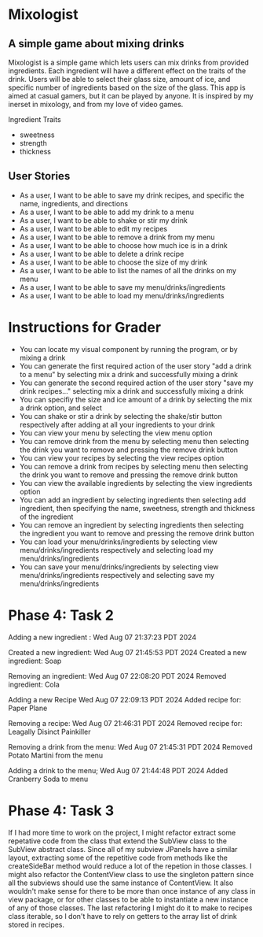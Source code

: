 # Mixologist

## A simple game about mixing drinks

Mixologist is a simple game which lets users can mix drinks from provided ingredients. Each ingredient will have a different effect on the traits of the drink. Users will be able to select their glass size, amount of ice, and specific number of ingredients based on the size of the glass. This app is aimed at casual gamers, but it can be played by anyone. It is inspired by my inerset in mixology, and from my love of video games.

Ingredient Traits
- sweetness
- strength
- thickness

## User Stories
- As a user, I want to be able to save my drink recipes, and specific the name, ingredients, and directions
- As a user, I want to be able to add my drink to a menu
- As a user, I want to be able to shake or stir my drink
- As a user, I want to be able to edit my recipes
- As a user, I want to be able to remove a drink from my menu
- As a user, I want to be able to choose how much ice is in a drink
- As a user, I want to be able to delete a drink recipe
- As a user, I want to be able to choose the size of my drink
- As a user, I want to be able to list the names of all the drinks on my menu
- As a user, I want to be able to save my menu/drinks/ingredients
- As a user, I want to be able to load my menu/drinks/ingredients

# Instructions for Grader
- You can locate my visual component by running the program, or by mixing a drink
- You can generate the first required action of the user story "add a drink to a menu" by selecting mix a drink and successfully mixing a drink
- You can generate the second required action of the user story "save my drink recipes..." selecting mix a drink and successfully mixing a drink
- You can specifiy the size and ice amount of a drink by selecting the mix a drink option, and select
- You can shake or stir a drink by selecting the shake/stir button respectively after adding at all your ingredients to your drink
- You can view your menu by selecting the view menu option
- You can remove drink from the menu by selecting menu then selecting the drink you want to remove and pressing the remove drink button
- You can view your recipes by selecting the view recipes option
- You can remove a drink from recipes by selecting menu then selecting the drink you want to remove and pressing the remove drink button
- You can view the available ingredients by selecting the view ingredients option
- You can add an ingredient by selecting ingredients then selecting add ingredient, then specifying the name, sweetness, strength and thickness of the ingredient 
- You can remove an ingredient by selecting ingredients then selecting the ingredient you want to remove and pressing the remove drink button
- You can load your menu/drinks/ingredients by selecting view menu/drinks/ingredients respectively and selecting load my menu/drinks/ingredients
- You can save your menu/drinks/ingredients by selecting view menu/drinks/ingredients respectively and selecting save my menu/drinks/ingredients

# Phase 4: Task 2
Adding a new ingredient : 
Wed Aug 07 21:37:23 PDT 2024

Created a new ingredient:
Wed Aug 07 21:45:53 PDT 2024
Created a new ingredient: Soap

Removing an ingredient:
Wed Aug 07 22:08:20 PDT 2024
Removed ingredient: Cola

Adding a new Recipe
Wed Aug 07 22:09:13 PDT 2024
Added recipe for: Paper Plane

Removing a recipe:
Wed Aug 07 21:46:31 PDT 2024
Removed recipe for: Leagally Disinct Painkiller

Removing a drink from the menu:
Wed Aug 07 21:45:31 PDT 2024
Removed Potato Martini from the menu

Adding a drink to the menu;
Wed Aug 07 21:44:48 PDT 2024
Added Cranberry Soda to menu

# Phase 4: Task 3
If I had more time to work on the project, I might refactor extract some repetative code from the class that extend the SubView class to the SubView abstract class. Since all of my subview JPanels have a similar layout, extracting some of the repetitive code from methods like the createSideBar method would reduce a lot of the repetion in those classes. I might also refactor the ContentView class
to use the singleton pattern since all the subviews should use the same instance of ContentView. It also wouldn't make sense for there to be more than once instance of any class in view package, or for other classes to be able to instantiate a new instance of any of those classes. The last refactoring I might do it to make to recipes class iterable, so I don't have to rely on getters to the array list of drink stored in recipes.
